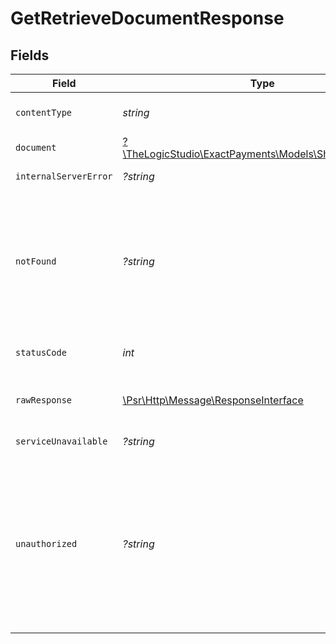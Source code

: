# GetRetrieveDocumentResponse


## Fields

| Field                                                                                                                                                                                                | Type                                                                                                                                                                                                 | Required                                                                                                                                                                                             | Description                                                                                                                                                                                          |
| ---------------------------------------------------------------------------------------------------------------------------------------------------------------------------------------------------- | ---------------------------------------------------------------------------------------------------------------------------------------------------------------------------------------------------- | ---------------------------------------------------------------------------------------------------------------------------------------------------------------------------------------------------- | ---------------------------------------------------------------------------------------------------------------------------------------------------------------------------------------------------- |
| `contentType`                                                                                                                                                                                        | *string*                                                                                                                                                                                             | :heavy_check_mark:                                                                                                                                                                                   | HTTP response content type for this operation                                                                                                                                                        |
| `document`                                                                                                                                                                                           | [?\TheLogicStudio\ExactPayments\Models\Shared\Document](../../Models/Shared/Document.md)                                                                                                             | :heavy_minus_sign:                                                                                                                                                                                   | **OK**                                                                                                                                                                                               |
| `internalServerError`                                                                                                                                                                                | *?string*                                                                                                                                                                                            | :heavy_minus_sign:                                                                                                                                                                                   | **Internal Server Error**<br/>                                                                                                                                                                       |
| `notFound`                                                                                                                                                                                           | *?string*                                                                                                                                                                                            | :heavy_minus_sign:                                                                                                                                                                                   | **Not Found**\<br/>\<br/>When you'll get `404 Not Found` response:<br/>- The Organization doesn't exist.<br/>- The Onboarding Application doesn't exist.<br/>- The Document doesn't exist.<br/>      |
| `statusCode`                                                                                                                                                                                         | *int*                                                                                                                                                                                                | :heavy_check_mark:                                                                                                                                                                                   | HTTP response status code for this operation                                                                                                                                                         |
| `rawResponse`                                                                                                                                                                                        | [\Psr\Http\Message\ResponseInterface](https://www.php-fig.org/psr/psr-7/#33-psrhttpmessageresponseinterface)                                                                                         | :heavy_minus_sign:                                                                                                                                                                                   | Raw HTTP response; suitable for custom response parsing                                                                                                                                              |
| `serviceUnavailable`                                                                                                                                                                                 | *?string*                                                                                                                                                                                            | :heavy_minus_sign:                                                                                                                                                                                   | **Service Unavailable**<br/>                                                                                                                                                                         |
| `unauthorized`                                                                                                                                                                                       | *?string*                                                                                                                                                                                            | :heavy_minus_sign:                                                                                                                                                                                   | **Unauthorized**\<br/>\<br/>When you'll get `401 Unauthorized` response:<br/>- The User or Application Token is invalid.<br/>- The User or Application Token doesn't have permission to retrieve uploaded Document.<br/> |